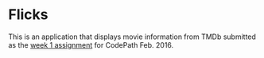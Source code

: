 # Flicks

This is an application that displays movie information from TMDb submitted as the [week 1 assignment](http://courses.codepath.com/courses/intro_to_ios/unit/1#!assignment) for CodePath Feb. 2016.
